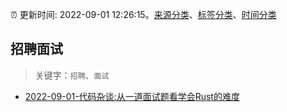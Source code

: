 :alarm_clock: 更新时间: 2022-09-01 12:26:15。[来源分类](../README.md)、[标签分类](../TAGS.md)、[时间分类](../TIMELINE.md)

## 招聘面试


> 关键字：`招聘`、`面试`



- [2022-09-01-代码杂谈:从一道面试题看学会Rust的难度](https://toutiao.io/k/49j065y) 